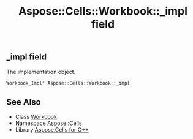 ﻿---
title: Aspose::Cells::Workbook::_impl field
linktitle: _impl
second_title: Aspose.Cells for C++ API Reference
description: 'Aspose::Cells::Workbook::_impl field. The implementation object in C++.'
type: docs
weight: 8000
url: /cpp/aspose.cells/workbook/_impl/
---
## _impl field


The implementation object.

```cpp
Workbook_Impl* Aspose::Cells::Workbook::_impl
```

## See Also

* Class [Workbook](../)
* Namespace [Aspose::Cells](../../)
* Library [Aspose.Cells for C++](../../../)
